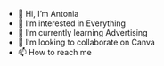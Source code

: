 - 👋 Hi, I’m Antonia
- 👀 I’m interested in Everything
- 🌱 I’m currently learning Advertising 
- 💞️ I’m looking to collaborate on Canva
- 📫 How to reach me 

<!---
20002310/20002310 is a ✨ special ✨ repository because its `README.md` (this file) appears on your GitHub profile.
You can click the Preview link to take a look at your changes.
--->
